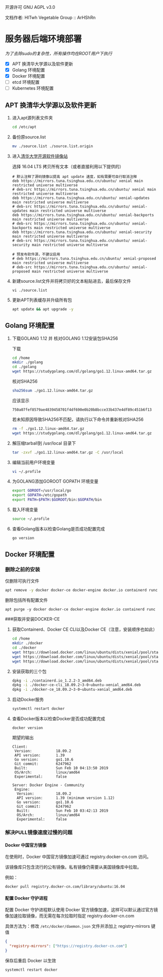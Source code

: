 开源许可 GNU AGPL v3.0

文档作者: HITwh Vegetable Group :: ArHShRn

# 服务器后端环境部署

*为了去除sudo的复杂性，所有操作均在ROOT用户下执行*

- [x] APT 换清华大学源以及软件更新
- [x] Golang 环境配置
- [x] Docker 环境配置
- [ ] etcd 环境配置
- [ ] Kubernetes 环境配置

## APT 换清华大学源以及软件更新

1. 进入apt源列表文件夹

   ```bash
   cd /etc/apt
   ```

2. 备份原source.list

   ```bash
   mv ./source.list ./source.list.origin
   ```

3. 进入[清华大学开源软件镜像站](https://mirror.tuna.tsinghua.edu.cn/help/ubuntu/)

   选择 16.04 LTS 拷贝所有文本（或者直接利用以下提供的）

   ```
   # 默认注释了源码镜像以提高 apt update 速度，如有需要可自行取消注释
   deb https://mirrors.tuna.tsinghua.edu.cn/ubuntu/ xenial main restricted universe multiverse
   # deb-src https://mirrors.tuna.tsinghua.edu.cn/ubuntu/ xenial main restricted universe multiverse
   deb https://mirrors.tuna.tsinghua.edu.cn/ubuntu/ xenial-updates main restricted universe multiverse
   # deb-src https://mirrors.tuna.tsinghua.edu.cn/ubuntu/ xenial-updates main restricted universe multiverse
   deb https://mirrors.tuna.tsinghua.edu.cn/ubuntu/ xenial-backports main restricted universe multiverse
   # deb-src https://mirrors.tuna.tsinghua.edu.cn/ubuntu/ xenial-backports main restricted universe multiverse
   deb https://mirrors.tuna.tsinghua.edu.cn/ubuntu/ xenial-security main restricted universe multiverse
   # deb-src https://mirrors.tuna.tsinghua.edu.cn/ubuntu/ xenial-security main restricted universe multiverse
   
   # 预发布软件源，不建议启用
   # deb https://mirrors.tuna.tsinghua.edu.cn/ubuntu/ xenial-proposed main restricted universe multiverse
   # deb-src https://mirrors.tuna.tsinghua.edu.cn/ubuntu/ xenial-proposed main restricted universe multiverse
   ```

4. 新建source.list文件并将拷贝好的文本粘贴进去，最后保存文件

   ```
   vi ./source.list
   ```

5. 更新APT列表缓存并升级所有包

   ```bash
   apt update && apt upgrade -y
   ```

## Golang 环境配置

1. 下载GOLANG 1.12 并 核对GOLANG 1.12安装包SHA256

   下载

   ```bash
   cd /home
   mkdir ./golang
   cd ./golang
   wget https://studygolang.com/dl/golang/go1.12.linux-amd64.tar.gz
   ```

   核对SHA256

   ```bash
   sha256sum ./go1.12.linux-amd64.tar.gz
   ```

   应该显示

   ```
   750a07fef8579ae4839458701f4df690e0b20b8bcce33b437e4df89c451b6f13
   ```

   若未知原因导致SHA256不匹配，请执行以下命令并重新核对SHA256

   ```bash
   rm -f ./go1.12.linux-amd64.tar.gz
   wget https://studygolang.com/dl/golang/go1.12.linux-amd64.tar.gz
   ```

2. 解压缩tarball到 /usr/local 目录下

   ```bash
   tar -zxvf ./go1.12.linux-amd64.tar.gz -C /usr/local
   ```

3. 编辑当前用户环境变量

   ```bash
   vi ~/.profile
   ```

4. 为GOLANG添加GOROOT GOPATH 环境变量

   ```bash
   export GOROOT=/usr/local/go
   export GOPATH=/etc/gopath
   export PATH=$PATH:$GOROOT/bin:$GOPATH/bin
   ```

   

5. 载入环境变量

   ```bash
   source ~/.profile
   ```

   

6. 查看Golang版本以检查Golang是否成功配置完成

   ```bash
   go version
   ```

   
## Docker 环境配置

### 删除之前的安装

仅删除可执行文件

```bash
apt remove -y docker docker-ce docker-engine docker.io containerd runc
```

删除包括所有配置文件

```
apt purge -y docker docker-ce docker-engine docker.io containerd runc
```



###获取并安装DOCKER-CE

1. 获取Containerd、Docker CE CLI以及Docker CE（注意，安装顺序也如此）

   ```bash
   cd /home
   mkdir ./docker
   cd ./docker
   wget https://download.docker.com/linux/ubuntu/dists/xenial/pool/stable/amd64/containerd.io_1.2.2-3_amd64.deb
   wget https://download.docker.com/linux/ubuntu/dists/xenial/pool/stable/amd64/docker-ce-cli_18.09.2~3-0~ubuntu-xenial_amd64.deb
   wget https://download.docker.com/linux/ubuntu/dists/xenial/pool/stable/amd64/docker-ce_18.09.2~3-0~ubuntu-xenial_amd64.deb
   ```

   

2. 安装获取的三个包

   ```bash
   dpkg -i ./containerd.io_1.2.2-3_amd64.deb
   dpkg -i ./docker-ce-cli_18.09.2~3-0~ubuntu-xenial_amd64.deb
   dpkg -i ./docker-ce_18.09.2~3-0~ubuntu-xenial_amd64.deb
   ```

   

3. 启动Docker服务

   ```bash
   systemctl restart docker
   ```

4. 查看Docker版本以检查Docker是否成功配置完成

   ```
   docker version
   ```

   期望的输出

   ```
   Client:
    Version:           18.09.2
    API version:       1.39
    Go version:        go1.10.6
    Git commit:        6247962
    Built:             Sun Feb 10 04:13:50 2019
    OS/Arch:           linux/amd64
    Experimental:      false
   
   Server: Docker Engine - Community
    Engine:
     Version:          18.09.2
     API version:      1.39 (minimum version 1.12)
     Go version:       go1.10.6
     Git commit:       6247962
     Built:            Sun Feb 10 03:42:13 2019
     OS/Arch:          linux/amd64
     Experimental:     false
   ```

### 解决PULL镜像速度过慢的问题

#### Docker 中国官方镜像

在使用时，Docker 中国官方镜像加速可通过 registry.docker-cn.com 访问。

该镜像库只包含流行的公有镜像。私有镜像仍需要从美国镜像库中拉取。

例如：

```
docker pull registry.docker-cn.com/library/ubuntu:16.04
```

#### 配置 Docker 守护进程

配置 Docker 守护进程默认使用 Docker 官方镜像加速，这样可以默认通过官方镜像加速拉取镜像，而无需在每次拉取时指定 registry.docker-cn.com

具体方法为：修改 `/etc/docker/daemon.json` 文件并添加上 registry-mirrors 键值

```json
{
  "registry-mirrors": ["https://registry.docker-cn.com"]
}
```

保存后重启 Docker 以生效

```bash
systemctl restart docker
```
